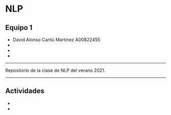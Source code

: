# NLP
## Equipo 1
- David Alonso Cantú Martínez   A00822455
- 
- 
- 


---

Repositorio de la clase de NLP del verano 2021.

---

## Actividades 
 - 
 - 


